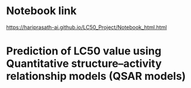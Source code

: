 # Notebook link
https://hariprasath-ai.github.io/LC50_Project/Notebook_html.html

# Prediction of LC50 value using Quantitative structure–activity relationship models (QSAR models)
